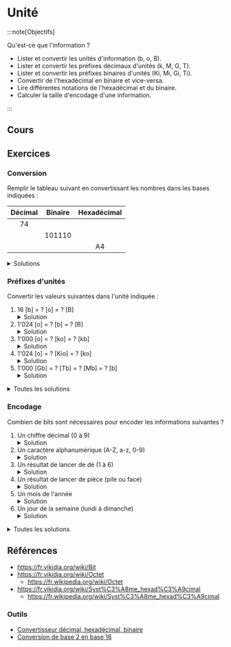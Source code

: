 # Unité

:::note[Objectifs]

Qu'est-ce que l'information ?

- Lister et convertir les unités d'information (b, o, B).
- Lister et convertir les préfixes décimaux d'unités (k, M, G, T).
- Lister et convertir les préfixes binaires d'unités (Ki, Mi, Gi, Ti).
- Convertir de l'hexadécimal en binaire et vice-versa.
- Lire différentes notations de l'hexadécimal et du binaire.
- Calculer la taille d'encodage d'une information.

:::

## Cours

<Reaveal name="1m-repr-unite" />

## Exercices

### Conversion

Remplir le tableau suivant en convertissant les nombres dans les bases indiquées :

| Décimal | Binaire | Hexadécimal |
| :-----: | :-----: | :---------: |
|   74    |         |             |
|         | 101110  |             |
|         |         |     A4      |

<details>
<summary>Solutions</summary>

| Décimal |  Binaire   | Hexadécimal |
| :-----: | :--------: | :---------: |
| **74**  |  1001010   |     4A      |
|   46    | **101110** |     2E      |
|   164   |  10100100  |   **A4**    |

</details>

### Préfixes d'unités

Convertir les valeurs suivantes dans l'unité indiquée :

1. 16 [b] = ? [o] = ? [B]
   <details><summary>Solution</summary>16 [b] = 2 [o] = 2 [B]</details>
2. 1'024 [o] = ? [b] = ? [B]
   <details><summary>Solution</summary>1'024 [o] = 8'192 [b] = 1'024 [B]</details>
3. 1'000 [o] = ? [ko] = ? [kb]
   <details><summary>Solution</summary>1'000 [o] = 1 [ko] = 8 [kb]</details>
4. 1'024 [o] = ? [Kio] = ? [ko]
   <details><summary>Solution</summary>1'024 [o] = 1 [Kio] = 1.024 [ko]</details>
5. 1'000 [Gb] = ? [Tb] = ? [Mb] = ? [b]
   <details><summary>Solution</summary>1'000 [Gb] = 1 [Tb] = 1'000 [Mb] = 1'000'000'000 [b]</details>

<details>
<summary>Toutes les solutions</summary>

1. 16 [b] = 2 [o] = 2 [B]
2. 1'024 [o] = 8'192 [b] = 1'024 [B]
3. 1'000 [o] = 1 [ko] = 8 [kb]
4. 1'024 [o] = 1 [Kio] = 1.024 [ko]
5. 1'000 [Gb] = 1 [Tb] = 1'000'000 [Mb] = 1'000'000'000 [b]

</details>

### Encodage

Combien de bits sont nécessaires pour encoder les informations suivantes ?

1. Un chiffre décimal (0 à 9)
   <details><summary>Solution</summary>10 éléments : 2<sup>4</sup> = 16, donc **4 bits**</details>
2. Un caractère alphanumérique (A-Z, a-z, 0-9)
   <details><summary>Solution</summary>62 éléments : 2<sup>6</sup> = 64, donc **6 bits**</details>
3. Un résultat de lancer de dé (1 à 6)
   <details><summary>Solution</summary>6 éléments : 2<sup>3</sup> = 8, donc **3 bits**</details>
4. Un résultat de lancer de pièce (pile ou face)
   <details><summary>Solution</summary>2 éléments : 2<sup>1</sup> = 2, donc **1 bit**</details>
5. Un mois de l'année
   <details><summary>Solution</summary>12 éléments : 2<sup>4</sup> = 16, donc **4 bits**</details>
6. Un jour de la semaine (lundi à dimanche)
   <details><summary>Solution</summary>7 éléments : 2<sup>3</sup> = 8, donc **3 bits**</details>

<details>
<summary>Toutes les solutions</summary>

1. 10 éléments : 2<sup>4</sup> = 16, donc **4 bits**
2. 62 éléments : 2<sup>6</sup> = 64, donc **6 bits**
3. 6 éléments : 2<sup>3</sup> = 8, donc **3 bits**
4. 2 éléments : 2<sup>1</sup> = 2, donc **1 bit**
5. 12 éléments : 2<sup>4</sup> = 16, donc **4 bits**
6. 7 éléments : 2<sup>3</sup> = 8, donc **3 bits**

</details>

## Références

- https://fr.vikidia.org/wiki/Bit
- https://fr.vikidia.org/wiki/Octet
  - https://fr.wikipedia.org/wiki/Octet
- https://fr.vikidia.org/wiki/Syst%C3%A8me_hexad%C3%A9cimal
  - https://fr.wikipedia.org/wiki/Syst%C3%A8me_hexad%C3%A9cimal

### Outils

- [Convertisseur décimal, hexadécimal, binaire](https://sebastienguillon.com/test/javascript/convertisseur.html)
- [Conversion de base 2 en base 16](https://fr.wikihow.com/convertir-du-binaire-en-hexad%C3%A9cimal)
